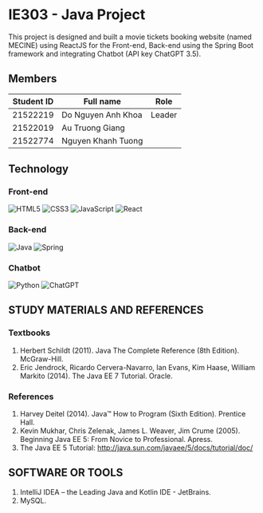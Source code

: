 # IE303 - Java Project

This project is designed and built a movie tickets booking website (named MECINE) using ReactJS for the Front-end, Back-end using the Spring Boot framework and integrating Chatbot (API key ChatGPT 3.5).

## Members
| Student ID | Full name |Role|
| --- | ----------- |--------------------|
| 21522219 | Do Nguyen Anh Khoa|Leader
| 21522019 | Au Truong Giang|
| 21522774 | Nguyen Khanh Tuong|

## Technology
### Front-end
![HTML5](https://img.shields.io/badge/html5-%23E34F26.svg?style=for-the-badge&logo=html5&logoColor=white)
![CSS3](https://img.shields.io/badge/css3-%231572B6.svg?style=for-the-badge&logo=css3&logoColor=white)
![JavaScript](https://img.shields.io/badge/javascript-%23323330.svg?style=for-the-badge&logo=javascript&logoColor=%23F7DF1E)
![React](https://img.shields.io/badge/react-%2320232a.svg?style=for-the-badge&logo=react&logoColor=%2361DAFB)

### Back-end
![Java](https://img.shields.io/badge/java-%23ED8B00.svg?style=for-the-badge&logo=openjdk&logoColor=white)
![Spring](https://img.shields.io/badge/spring-%236DB33F.svg?style=for-the-badge&logo=spring&logoColor=white)

### Chatbot
![Python](https://img.shields.io/badge/python-3670A0?style=for-the-badge&logo=python&logoColor=ffdd54)
![ChatGPT](https://img.shields.io/badge/chatGPT-74aa9c?style=for-the-badge&logo=openai&logoColor=white)

## STUDY MATERIALS AND REFERENCES
### Textbooks
1. Herbert Schildt (2011). Java The Complete Reference (8th Edition). McGraw-Hill.
2. Eric Jendrock, Ricardo Cervera-Navarro, Ian Evans, Kim Haase, William Markito (2014). The Java EE 7 Tutorial. Oracle.

### References
1. Harvey Deitel (2014). Java™ How to Program (Sixth Edition). Prentice Hall.
2. Kevin Mukhar, Chris Zelenak, James L. Weaver, Jim Crume (2005). Beginning Java EE 5: From Novice to Professional. Apress.
3. The Java EE 5 Tutorial: http://java.sun.com/javaee/5/docs/tutorial/doc/

## SOFTWARE OR TOOLS
1. IntelliJ IDEA – the Leading Java and Kotlin IDE - JetBrains.
2. MySQL.
